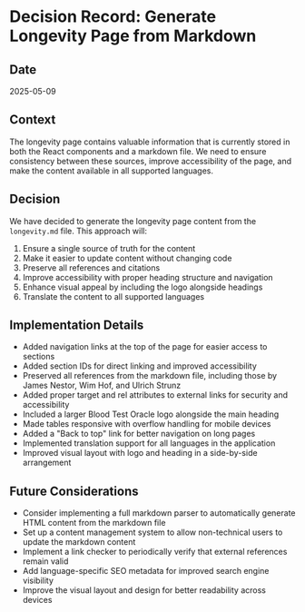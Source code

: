 
# Decision Record: Generate Longevity Page from Markdown

## Date
2025-05-09

## Context
The longevity page contains valuable information that is currently stored in both the React components and a markdown file. We need to ensure consistency between these sources, improve accessibility of the page, and make the content available in all supported languages.

## Decision
We have decided to generate the longevity page content from the `longevity.md` file. This approach will:

1. Ensure a single source of truth for the content
2. Make it easier to update content without changing code
3. Preserve all references and citations
4. Improve accessibility with proper heading structure and navigation
5. Enhance visual appeal by including the logo alongside headings
6. Translate the content to all supported languages

## Implementation Details
- Added navigation links at the top of the page for easier access to sections
- Added section IDs for direct linking and improved accessibility
- Preserved all references from the markdown file, including those by James Nestor, Wim Hof, and Ulrich Strunz
- Added proper target and rel attributes to external links for security and accessibility
- Included a larger Blood Test Oracle logo alongside the main heading
- Made tables responsive with overflow handling for mobile devices
- Added a "Back to top" link for better navigation on long pages
- Implemented translation support for all languages in the application
- Improved visual layout with logo and heading in a side-by-side arrangement

## Future Considerations
- Consider implementing a full markdown parser to automatically generate HTML content from the markdown file
- Set up a content management system to allow non-technical users to update the markdown content
- Implement a link checker to periodically verify that external references remain valid
- Add language-specific SEO metadata for improved search engine visibility
- Improve the visual layout and design for better readability across devices

